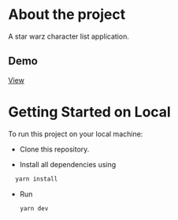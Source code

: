 # About the project
A star warz character list application.

## Demo
[View](https://star-warz-character.netlify.app)
  
# Getting Started on Local
To run this project on your local machine:

- Clone this repository.

- Install all dependencies using 

```bash 
  yarn install
```
- Run
  ```bash
  yarn dev
  ```

